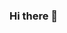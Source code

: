 ### Hi there 👋

<!--
**259emine/259emine** is a ✨ _special_ ✨ repository because its `README.md` (this file) appears on your GitHub profile.
merhaba ben emine 
Here are some ideas to get you started:
şuan PHP üzerinde çalışıyorum

- 🔭 I’m currently working on ...
- 🌱 I’m currently learning ...
- 👯 I’m looking to collaborate on ...
- 🤔 I’m looking for help with ...
- 💬 Ask me about ...
- 📫 How to reach me: ...
- 😄 Pronouns: ...
- ⚡ Fun fact: ...
-->
